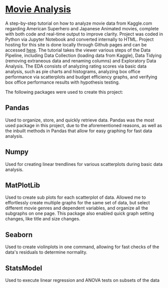 # [Movie Analysis](https://endo12.github.io/)

A step-by-step tutorial on how to analyze movie data from Kaggle.com regarding American Superhero and Japanese Animated movies, complete with both code and
real-time output to improve clarity. Project was coded in Python via Jupyter Notebook and converted internally to HTML. Project hosting for this site is done 
locally through Github pages and can be accessed [here](https://endo12.github.io/). The tutorial takes the viewer various steps of the Data Pipeline, including
Data Collection (loading data from Kaggle), Data Tidying (removing extraneous data and renaming columns) and Exploratory Data Analysis. The EDA consists of
analyzing rating scores via basic data analysis, such as pie charts and histograms, analyzing box office performance via scatterplots and budget efficiency
graphs, and verifying box office performance results with hypothesis testing.

The following packages were used to create this project:

## Pandas

Used to organize, store, and quickly retrieve data. Pandas was the most used package in this project, due to the aforementioned reasons, as well as the inbuilt
methods in Pandas that allow for easy graphing for fast data analysis.

## Numpy

Used for creating linear trendlines for various scatterplots during basic data analysis.

## MatPlotLib

Used to create sub plots for each scatterplot of data. Allowed me to effortlessly create multiple graphs for the same set of data, but select different movie 
genres and dependent variables, and organize all the subgraphs on one page. This package also enabled quick graph setting changes, like title and size changes.

## Seaborn

Used to create violinplots in one command, allowing for fast checks of the data's residuals to determine normality.

## StatsModel

Used to execute linear regression and ANOVA tests on subsets of the data 
